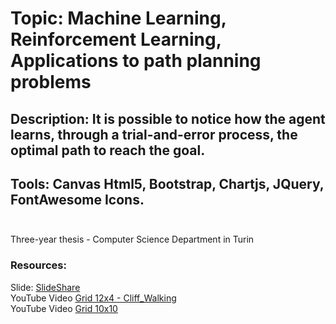 # Topic: Machine Learning, Reinforcement Learning, Applications to path planning problems
## Description: It is possible to notice how the agent learns, through a trial-and-error process, the optimal path to reach the goal.
## Tools: Canvas Html5, Bootstrap, Chartjs, JQuery, FontAwesome Icons.<br><br>

Three-year thesis - Computer Science Department in Turin
### Resources:
Slide: [SlideShare](https://www.slideshare.net/LucaMarignati/presentazione-tesi-laurea-triennale-in-informatica)
<br>YouTube Video [Grid 12x4 - Cliff_Walking](https://www.youtube.com/watch?v=aXBU1PaTFmA)
<br>YouTube Video [Grid 10x10](https://www.youtube.com/watch?v=TDj2fvOE6Dc)

